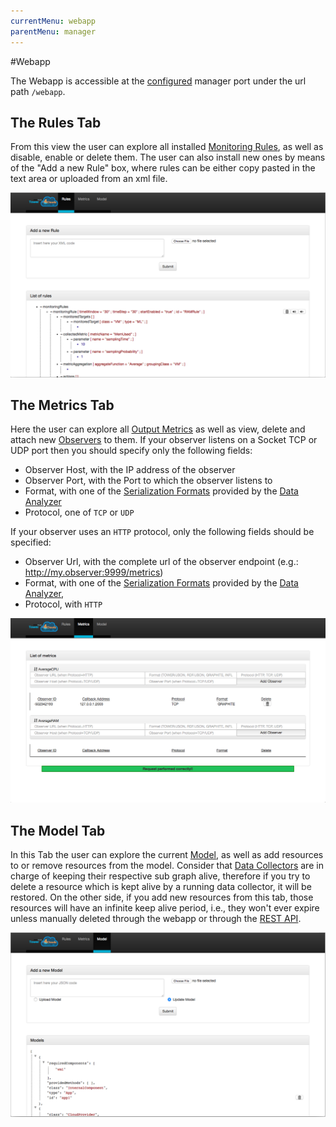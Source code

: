 ```yaml
---
currentMenu: webapp
parentMenu: manager
---
```


#Webapp

The Webapp is accessible at the [configured][Configuration] manager port under the url path `/webapp`.

## The Rules Tab

From this view the user can explore all installed [Monitoring Rules], as well as disable, enable or delete them. The user can also install new ones by means of the "Add a new Rule" box, where rules can be either copy pasted in the text area or uploaded from an xml file.

![Rules Tab](../../img/webapp-rules.png)

## The Metrics Tab

Here the user can explore all [Output Metrics] as well as view, delete and attach new [Observers] to them. If your observer listens on a Socket TCP or UDP port then you should specify only the following fields:
- Observer Host, with the IP address of the observer
- Observer Port, with the Port to which the observer listens to
- Format, with one of the [Serialization Formats] provided by the [Data Analyzer]
- Protocol, one of `TCP` or `UDP`

If your observer uses an `HTTP` protocol, only the following fields should be specified:
- Observer Url, with the complete url of the observer endpoint (e.g.: http://my.observer:9999/metrics)
- Format, with one of the [Serialization Formats] provided by the [Data Analyzer],
- Protocol, with `HTTP`

![Metrics Tab](../../img/webapp-metrics.png)

## The Model Tab

In this Tab the user can explore the current [Model], as well as add resources to or remove resources from the model. Consider that [Data Collectors] are in charge of keeping their respective sub graph alive, therefore if you try to delete a resource which is kept alive by a running data collector, it will be restored. On the other side, if you add new resources from this tab, those resources will have an infinite keep alive period, i.e., they won't ever expire unless manually deleted through the webapp or through the [REST API]. 

![Model Tab](../../img/webapp-model.png)


[Configuration]: configuration.html
[Monitoring Rules]: ../monitoring-rules
[Output Metrics]: ../monitoring-rules/actions.html#output-metric
[Observers]: ../observers
[Serialization Formats]: ../data-analyzer/serialization-formats.html
[Data Analyzer]: ../data-analyzer
[Model]: ../model
[Data Collectors]: ../data-collectors
[REST API]: ../manager/rest-api.html